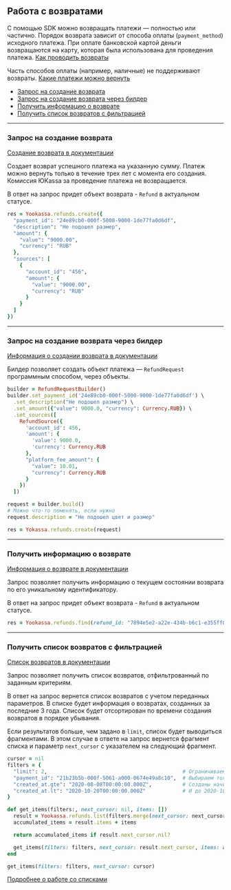 ## Работа с возвратами

С помощью SDK можно возвращать платежи — полностью или частично. Порядок возврата зависит от способа оплаты 
(`payment_method`) исходного платежа. При оплате банковской картой деньги возвращаются на карту, 
которая была использована для проведения платежа. [Как проводить возвраты](https://yookassa.ru/developers/payments/refunds) 

Часть способов оплаты (например, наличные) не поддерживают возвраты. [Какие платежи можно вернуть](https://yookassa.ru/developers/payment-methods/overview#all)

* [Запрос на создание возврата](#Запрос-на-создание-возврата)
* [Запрос на создание возврата через билдер](#Запрос-на-создание-возврата-через-билдер)
* [Получить информацию о возврате](#Получить-информацию-о-возврате)
* [Получить список возвратов с фильтрацией](#Получить-список-возвратов-с-фильтрацией)

---

### Запрос на создание возврата

[Создание возврата в документации](https://yookassa.ru/developers/api?lang=ruby#create_refund)

Создает возврат успешного платежа на указанную сумму. Платеж можно вернуть только в течение трех лет с момента его создания. 
Комиссия ЮKassa за проведение платежа не возвращается.

В ответ на запрос придет объект возврата - `Refund` в актуальном статусе.

```ruby
res = Yookassa.refunds.create({
  "payment_id": "24e89cb0-000f-5000-9000-1de77fa0d6df",
  "description": "Не подошел размер",
  "amount": {
    "value": "9000.00",
    "currency": "RUB"
  },
  "sources": [
    {
      "account_id": "456",
      "amount": {
        "value": "9000.00",
        "currency": "RUB"
      }
    }
  ]
})

```

---

### Запрос на создание возврата через билдер

[Информация о создании возврата в документации](https://yookassa.ru/developers/api?lang=ruby#create_refund)

Билдер позволяет создать объект платежа — `RefundRequest` программным способом, через объекты.

```ruby
builder = RefundRequestBuilder()
builder.set_payment_id('24e89cb0-000f-5000-9000-1de77fa0d6df') \
  .set_description("Не подошел размер") \
  .set_amount({"value": 9000.0, "currency": Currency.RUB}) \
  .set_sources([
    RefundSource({
      'account_id': 456,
      'amount': {
        'value': 9000.0,
        'currency': Currency.RUB
      },
      "platform_fee_amount": {
        "value": 10.01,
        "currency": Currency.RUB
      }
    })
  ])

request = builder.build()
# Можно что-то поменять, если нужно
request.description = "Не подошел цвет и размер"

res = Yokassa.refunds.create(request)
```

---

### Получить информацию о возврате

[Информация о возврате в документации](https://yookassa.ru/developers/api?lang=ruby#get_refund)

Запрос позволяет получить информацию о текущем состоянии возврата по его уникальному идентификатору.

В ответ на запрос придет объект возврата - `Refund` в актуальном статусе.

```ruby
res = Yookassa.refunds.find(refund_id: "7894e5e2-a22e-434b-b6c1-e355ff096d1c")
```

---

### Получить список возвратов с фильтрацией

[Список возвратов в документации](https://yookassa.ru/developers/api?lang=ruby#get_refunds_list)

Запрос позволяет получить список возвратов, отфильтрованный по заданным критериям.

В ответ на запрос вернется список возвратов с учетом переданных параметров. В списке будет информация о возвратах,
созданных за последние 3 года. Список будет отсортирован по времени создания возвратов в порядке убывания.

Если результатов больше, чем задано в `limit`, список будет выводиться фрагментами. В этом случае в ответе на запрос
вернется фрагмент списка и параметр `next_cursor` с указателем на следующий фрагмент.

```ruby
cursor = nil
filters = {
  "limit": 2,                                            # Ограничиваем размер выборки
  "payment_id": "21b23b5b-000f-5061-a000-0674e49a8c10",  # Выбираем только по конкретному платежу
  "created_at.gte": "2020-08-08T00:00:00.000Z",          # Созданы начиная с 2020-08-08
  "created_at.lt": "2020-10-20T00:00:00.000Z"            # И до 2020-10-20
}

def get_items(filters:, next_cursor: nil, items: [])
  result = Yookassa.refunds.list(filters.merge(next_cursor: next_cursor))
  accumulated_items = result.items + items

  return accumulated_items if result.next_cursor.nil?

  get_items(filters: filters, next_cursor: result.next_cursor, items: accumulated_items)
end

get_items(filters: filters, next_cursor: cursor)
```
[Подробнее о работе со списками](https://yookassa.ru/developers/using-api/lists)
